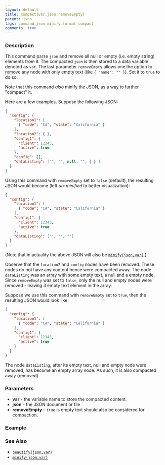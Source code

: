 ```yaml
---
layout: default
title: compact(var,json,removeEmpty)
parent: json
tags: command json minify format compact
comments: true
---
```



### Description
This command parse `json` and remove all null or empty (i.e. empty string) elements from it. The compacted `json` is 
then stored to a data variable denoted as `var`. The last parameter `removeEmpty` allows one the option to remove any
node with only empty text (like `{ "name": "" }`). Set it to `true` to do so.

Note that this command *also* minify the JSON, as a way to further "compact" it.

Here are a few examples. Suppose the following JSON:
```json
{
  "config": {
    "location1": [
      { "code": "CA", "state": "California" }
    ],
    "location2": { },
    "config1": {
      "client": 12345,
      "active": true
    },
    "config": [],
    "dataListing": ["", "", null, "", { } ]
  }
}
```

Using this command with `removeEmpty` set to `false` (default), the resulting JSON would become (left _un-minified_ to 
better visualization):
```json
{
  "config": {
    "location1": [
      { "code": "CA", "state": "California" }
    ],
    "config1": {
      "client": 12345,
      "active": true
    },
    "dataListing": ["", "", ""]
  }
}
```

(Note that in actuality the above JSON will also be [`minify(json,var)`](minify(json,var)).)

Observe that the `location2` and `config` nodes have been removed. These nodes do not have any content hence were 
compacted away. The node `dataListing` was an array with some empty text, a null and a empty node. Since `removeEmpty`
was set to `false`, only the null and empty nodes were removed - leaving 3 empty text element in the array.

Suppose we use this command with `removeEmpty` set to `true`, then the resulting JSON would look like:
```json
{
  "config": {
    "location1": [
      { "code": "CA", "state": "California" }
    ],
    "config1": {
      "client": 12345,
      "active": true
    }
  }
}
```

The node `dataListing`, after its empty text, null and empty node were removed, has become an empty array node. As such,
it is also compacted away (removed).


### Parameters
- **var** - the variable name to store the compacted content.
- **json** - the JSON document or file
- **removeEmpty** - `true` is empty text should also be considered for compaction.


### Example


### See Also
- [`beautify(json,var)`](beautify(json,var))
- [`minify(json,var)`](minify(json,var))
